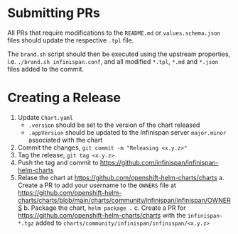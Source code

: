 # Submitting PRs
All PRs that require modifications to the `README.md` or `values.schema.json` files should update the respective `.tpl` file.

The `brand.sh` script should then be executed using the upstream properties, i.e. `./brand.sh infinispan.conf`, and all
modified `*.tpl`, `*.md` and `*.json` files added to the commit.


# Creating a Release
1. Update `Chart.yaml`
    - `.version` should be set to the version of the chart released
    - `.appVersion` should be updated to the Infinispan server `major.minor` associated with the chart
2. Commit the changes, `git commit -m "Releasing <x.y.z>"`
3. Tag the release, `git tag <x.y.z>`
4. Push the tag and commit to https://github.com/infinispan/infinispan-helm-charts
5. Relase the chart at https://github.com/openshift-helm-charts/charts
    a. Create a PR to add your username to the `OWNERS` file at https://github.com/openshift-helm-charts/charts/blob/main/charts/community/infinispan/infinispan/OWNERS
    b. Package the chart, `helm package .`
    c. Create a PR for https://github.com/openshift-helm-charts/charts with the `infinispan-*.tgz` added to `charts/community/infinispan/infinispan/<x.y.z>`
